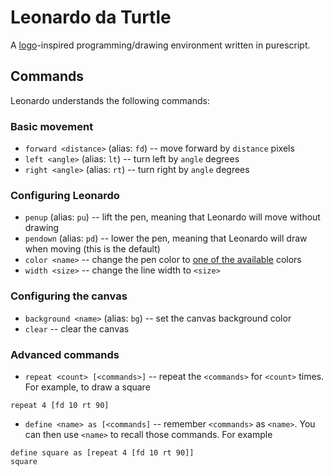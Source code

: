 # Leonardo da Turtle

A [logo](https://en.wikipedia.org/wiki/Logo_(programming_language))-inspired programming/drawing environment written in purescript.

## Commands

Leonardo understands the following commands:

### Basic movement
  - `forward <distance>` (alias: `fd`) -- move forward by `distance` pixels
  - `left <angle>` (alias: `lt`) -- turn left by `angle` degrees
  - `right <angle>` (alias: `rt`) -- turn right by `angle` degrees

### Configuring Leonardo
  - `penup` (alias: `pu`) -- lift the pen, meaning that Leonardo will move without drawing
  - `pendown` (alias: `pd`) -- lower the pen, meaning that Leonardo will draw when moving (this is the default)
  - `color <name>` -- change the pen color to [one of the available](https://www.w3schools.com/colors/colors_names.asp) colors
  - `width <size>` -- change the line width to `<size>`

### Configuring the canvas
  - `background <name>` (alias: `bg`) -- set the canvas background color
  - `clear` -- clear the canvas

### Advanced commands
  - `repeat <count> [<commands>]` -- repeat the `<commands>` for `<count>` times. For example, to draw a square

  ```
  repeat 4 [fd 10 rt 90]
  ```

  - `define <name> as [<commands]` -- remember `<commands>` as `<name>`. You can then use `<name>` to recall those commands. For example
  ```
  define square as [repeat 4 [fd 10 rt 90]]
  square
  ```